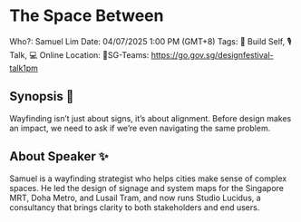 # The Space Between

Who?: Samuel Lim
Date: 04/07/2025 1:00 PM (GMT+8)
Tags: 🌱 Build Self, 🎙️ Talk, 💻 Online
Location: 📍SG-Teams: https://go.gov.sg/designfestival-talk1pm

## Synopsis 📝

Wayfinding isn’t just about signs, it’s about alignment. Before design makes an impact, we need to ask if we’re even navigating the same problem.

## About Speaker ✨

Samuel is a wayfinding strategist who helps cities make sense of complex spaces. He led the design of signage and system maps for the Singapore MRT, Doha Metro, and Lusail Tram, and now runs Studio Lucidus, a consultancy that brings clarity to both stakeholders and end users.
